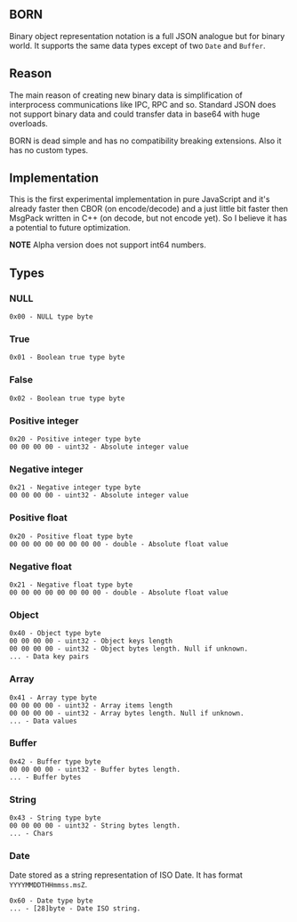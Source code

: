 BORN
---

Binary object representation notation is a full JSON analogue but for binary
world. It supports the same data types except of two `Date` and `Buffer`.

## Reason

The main reason of creating new binary data is simplification of interprocess
communications like IPC, RPC and so. Standard JSON does not support binary data
and could transfer data in base64 with huge overloads.

BORN is dead simple and has no compatibility breaking extensions. Also it has
no custom types.

## Implementation

This is the first experimental implementation in pure JavaScript and it's
already faster then CBOR (on encode/decode) and a just little bit faster then
MsgPack written in C++ (on decode, but not encode yet). So I believe it has a potential to future optimization.

**NOTE** Alpha version does not support int64 numbers.

## Types

### NULL

```
0x00 - NULL type byte
```

### True

```
0x01 - Boolean true type byte
```

### False

```
0x02 - Boolean true type byte
```

### Positive integer

```
0x20 - Positive integer type byte
00 00 00 00 - uint32 - Absolute integer value
```

### Negative integer

```
0x21 - Negative integer type byte
00 00 00 00 - uint32 - Absolute integer value
```

### Positive float

```
0x20 - Positive float type byte
00 00 00 00 00 00 00 00 - double - Absolute float value
```

### Negative float

```
0x21 - Negative float type byte
00 00 00 00 00 00 00 00 - double - Absolute float value
```

### Object

```
0x40 - Object type byte
00 00 00 00 - uint32 - Object keys length
00 00 00 00 - uint32 - Object bytes length. Null if unknown.
... - Data key pairs
```

### Array

```
0x41 - Array type byte
00 00 00 00 - uint32 - Array items length
00 00 00 00 - uint32 - Array bytes length. Null if unknown.
... - Data values
```

### Buffer

```
0x42 - Buffer type byte
00 00 00 00 - uint32 - Buffer bytes length.
... - Buffer bytes
```

### String

```
0x43 - String type byte
00 00 00 00 - uint32 - String bytes length.
... - Chars
```

### Date

Date stored as a string representation of ISO Date. It has format
`YYYYMMDDTHHmmss.msZ`.

```
0x60 - Date type byte
... - [28]byte - Date ISO string.
```
